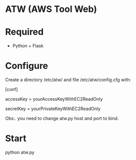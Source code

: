 # ATW (AWS Tool Web)

Required
========

* Python + Flask

Configure
=========

Create a directory /etc/atw/ and file /etc/atw/config.cfg with:

[conf]

accessKey = yourAccessKeyWithEC2ReadOnly

secretKey = yourPrivateKeyWithEC2ReadOnly

Obs:. you need to change atw.py host and port to bind.

Start
=====
python atw.py
